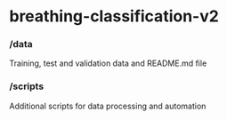 # breathing-classification-v2

### /data 
Training, test and validation data and README.md file

### /scripts
Additional scripts for data processing and automation